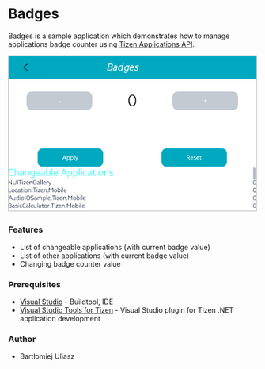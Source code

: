 # Badges
Badges is a sample application which demonstrates how to manage applications badge
counter using [Tizen Applications API](https://samsung.github.io/TizenFX/stable/api/Tizen.Applications.html).

![Main page](Screenshots/main.png)

### Features
* List of changeable applications (with current badge value)
* List of other applications (with current badge value)
* Changing badge counter value

### Prerequisites

* [Visual Studio](https://www.visualstudio.com/) - Buildtool, IDE
* [Visual Studio Tools for Tizen](https://docs.tizen.org/application/vstools/install) - Visual Studio plugin for Tizen .NET application development

### Author
* Bartłomiej Uliasz
